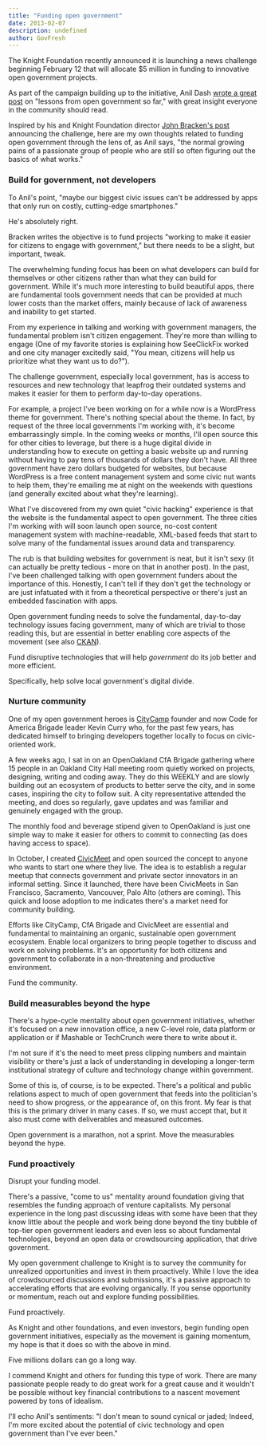 ```yaml
---
title: "Funding open government"
date: 2013-02-07
description: undefined
author: GovFresh
---
```


The Knight Foundation recently announced it is launching a news challenge beginning February 12 that will allocate $5 million in funding to innovative open government projects.

As part of the campaign building up to the initiative, Anil Dash <a href="http://www.knightfoundation.org/blogs/knightblog/2013/2/5/end-beginning-lessons-open-government-so-far/">wrote a great post</a> on "lessons from open government so far," with great insight everyone in the community should read.

Inspired by his and Knight Foundation director <a href="http://www.knightfoundation.org/blogs/knightblog/2013/1/30/news-challenge-open-gov-launches-feb-12/">John Bracken's post</a> announcing the challenge, here are my own thoughts related to funding open government through the lens of, as Anil says, "the normal growing pains of a passionate group of people who are still so often figuring out the basics of what works."

<h3>Build for government, not developers</h3>

To Anil's point, "maybe our biggest civic issues can't be addressed by apps that only run on costly, cutting-edge smartphones."

He's absolutely right.

Bracken writes the objective is to fund projects "working to make it easier for citizens to engage with government," but there needs to be a slight, but important, tweak.

The overwhelming funding focus has been on what developers can build for themselves or other citizens rather than what they can build for government. While it's much more interesting to build beautiful apps, there are fundamental tools government needs that can be provided at much lower costs than the market offers, mainly because of lack of awareness and inability to get started.

From my experience in talking and working with government managers, the fundamental problem isn't citizen engagement. They're more than willing to engage (One of my favorite stories is explaining how SeeClickFix worked and one city manager excitedly said, "You mean, citizens will help us prioritize what they want us to do?").

The challenge government, especially local government, has is access to resources and new technology that leapfrog their outdated systems and makes it easier for them to perform day-to-day operations.

For example, a project I've been working on for a while now is a WordPress theme for government. There's nothing special about the theme. In fact, by request of the three local governments I'm working with, it's become embarrassingly simple. In the coming weeks or months, I'll open source this for other cities to leverage, but there is a huge digital divide in understanding how to execute on getting a basic website up and running without having to pay tens of thousands of dollars they don't have. All three government have zero dollars budgeted for websites, but because WordPress is a free content management system and some civic nut wants to help them, they're emailing me at night on the weekends with questions (and generally excited about what they're learning).

What I've discovered from my own quiet "civic hacking" experience is that the website is the fundamental aspect to open government. The three cities I'm working with will soon launch open source, no-cost content management system with machine-readable, XML-based feeds that start to solve many of the fundamental issues around data and transparency.

The rub is that building websites for government is neat, but it isn't sexy (it can actually be pretty tedious - more on that in another post). In the past, I've been challenged talking with open government funders about the importance of this. Honestly, I can't tell if they don't get the technology or are just infatuated with it from a theoretical perspective or there's just an embedded fascination with apps.

Open government funding needs to solve the fundamental, day-to-day technology issues facing government, many of which are trivial to those reading this, but are essential in better enabling core aspects of the movement (see also <a href="http://ckan.org/">CKAN</a>).

Fund disruptive technologies that will help <em>government</em> do its job better and more efficient.

Specifically, help solve local government's digital divide.

<h3>Nurture community</h3>

One of my open government heroes is <a href="http://citycamp.govfresh.com">CityCamp</a> founder and now Code for America Brigade leader Kevin Curry who, for the past few years, has dedicated himself to bringing developers together locally to focus on civic-oriented work.

A few weeks ago, I sat in on an OpenOakland CfA Brigade gathering where 15 people in an Oakland City Hall meeting room quietly worked on projects, designing, writing and coding away. They do this WEEKLY and are slowly building out an ecosystem of products to better serve the city, and in some cases, inspiring the city to follow suit. A city representative attended the meeting, and does so regularly, gave updates and was familiar and genuinely engaged with the group.

The monthly food and beverage stipend given to OpenOakland is just one simple way to make it easier for others to commit to connecting (as does having access to space).

In October, I created <a href="http://civicmeet.com">CivicMeet</a> and open sourced the concept to anyone who wants to start one where they live. The idea is to establish a regular meetup that connects government and private sector innovators in an informal setting. Since it launched, there have been CivicMeets in San Francisco, Sacramento, Vancouver, Palo Alto (others are coming). This quick and loose adoption to me indicates there's a market need for community building.

Efforts like CityCamp, CfA Brigade and CivicMeet are essential and fundamental to maintaining an organic, sustainable open government ecosystem. Enable local organizers to bring people together to discuss and work on solving problems. It's an opportunity for both citizens and government to collaborate in a non-threatening and productive environment.

Fund the community.

<h3>Build measurables beyond the hype</h3>

There's a hype-cycle mentality about open government initiatives, whether it's focused on a new innovation office, a new C-level role, data platform or application or if Mashable or TechCrunch were there to write about it.

I'm not sure if it's the need to meet press clipping numbers and maintain visibility or there's just a lack of understanding in developing a longer-term institutional strategy of culture and technology change within government.

Some of this is, of course, is to be expected. There's a political and public relations aspect to much of open government that feeds into the politician's need to show progress, or the appearance of, on this front. My fear is that this is the primary driver in many cases. If so, we must accept that, but it also must come with deliverables and measured outcomes. 

Open government is a marathon, not a sprint. Move the measurables beyond the hype.

<h3>Fund proactively</h3>

Disrupt your funding model.

There's a passive, "come to us" mentality around foundation giving that resembles the funding approach of venture capitalists. My personal experience in the long past discussing ideas with some have been that they know little about the people and work being done beyond the tiny bubble of top-tier open government leaders and even less so about fundamental technologies, beyond an open data or crowdsourcing application, that drive government.

My open government challenge to Knight is to survey the community for unrealized opportunities and invest in them proactively. While I love the idea of crowdsourced discussions and submissions, it's a passive approach to accelerating efforts that are evolving organically. If you sense opportunity or momentum, reach out and explore funding possibilities.

Fund proactively.

As Knight and other foundations, and even investors, begin funding open government initiatives, especially as the movement is gaining momentum, my hope is that it does so with the above in mind.

Five millions dollars can go a long way.

I commend Knight and others for funding this type of work. There are many passionate people ready to do great work for a great cause and it wouldn't be possible without key financial contributions to a nascent movement powered by tons of idealism.

I'll echo Anil's sentiments: "I don't mean to sound cynical or jaded; Indeed, I'm more excited about the potential of civic technology and open government than I've ever been."
